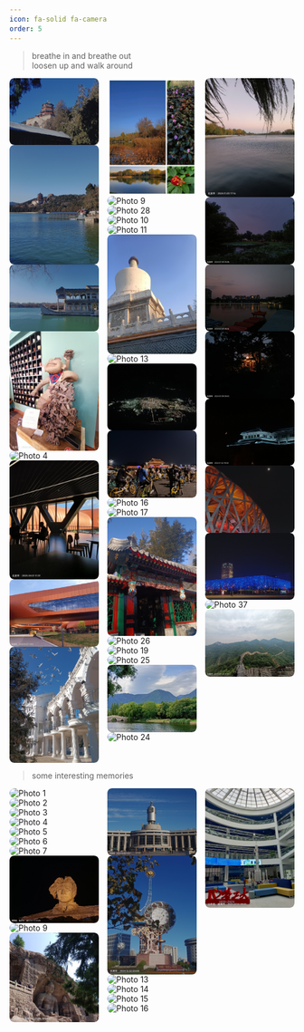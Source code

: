 ```yaml
---
icon: fa-solid fa-camera
order: 5
---
```


> breathe in and breathe out  
> loosen up and walk around

<style>
.album-grid {
  column-count: 3;
  column-gap: 15px;
}
.album-item {
  position: relative;
  break-inside: avoid;	
  margin-bottom: 0;
  overflow: hidden;
  border-radius: 8px;
}
.album-grid img {
  width: 100%;
  display: block;
  border-radius: 8px;
}
.album-caption {
  position: absolute;
  bottom: 0;
  left: 0;
  width: 100%;
  padding: 8px 12px;
  background: rgba(0, 0, 0, 0.6);
  color: #fff;
  font-size: 14px;
  opacity: 0;
  transform: translateY(100%);
  transition: all 0.3s ease;
}
.album-item:hover .album-caption {
  opacity: 1;
  transform: translateY(0);
}
</style>

<div class="album-grid">
  <div class="album-item">
    <img src="./album/beijing/images (1).jpg" alt="Photo 1">
    <div class="album-caption">颐和园-佛香阁</div>
  </div>
  <div class="album-item">
    <img src="./album/beijing/images (2).jpg" alt="Photo 2">
    <div class="album-caption">颐和园-昆明湖</div>
  </div>
  <div class="album-item">
    <img src="./album/beijing/images (32).jpg" alt="Photo 32">
    <div class="album-caption">颐和园-石舫</div>
  </div>
  <div class="album-item">
    <img src="./album/beijing/images (3).jpg" alt="Photo 3">
    <div class="album-caption">798艺术区</div>
  </div>
  <div class="album-item">
    <img src="./album/beijing/images (4).jpg" alt="Photo 4">
    <div class="album-caption">798艺术区</div>
  </div>
  <div class="album-item">
    <img src="./album/beijing/images (5).jpg" alt="Photo 5">
    <div class="album-caption">顺义-首都国际会展中心</div>
  </div>
  <div class="album-item">
    <img src="./album/beijing/images (6).jpg" alt="Photo 6">
    <div class="album-caption">顺义-首都国际会展中心</div>
  </div>
  <div class="album-item">
    <img src="./album/beijing/images (7).jpg" alt="Photo 7">
    <div class="album-caption">朝阳公园</div>
  </div>
  <div class="album-item">
    <img src="./album/beijing/images (8).jpg" alt="Photo 8">
    <div class="album-caption">海淀公园</div>
  </div>
  <div class="album-item">
    <img src="./album/beijing/images (9).jpg" alt="Photo 9">
    <div class="album-caption">圆明园-福海</div>
  </div>
  <div class="album-item">
    <img src="./album/beijing/images (28).jpg" alt="Photo 28">
    <div class="album-caption">圆明园-海晏堂遗迹</div>
  </div>
  <div class="album-item">
    <img src="./album/beijing/images (10).jpg" alt="Photo 10">
    <div class="album-caption">门头沟-潭柘寺</div>
  </div>
  <div class="album-item">
    <img src="./album/beijing/images (11).jpg" alt="Photo 11">
    <div class="album-caption">北海公园</div>
  </div>
  <div class="album-item">
    <img src="./album/beijing/images (12).jpg" alt="Photo 12">
    <div class="album-caption">北海公园-白塔</div>
  </div>
  <div class="album-item">
    <img src="./album/beijing/images (13).jpg" alt="Photo 13">
    <div class="album-caption">首钢工业园</div>
  </div>
  <div class="album-item">
    <img src="./album/beijing/images (14).jpg" alt="Photo 14">
    <div class="album-caption">俯瞰北京城</div>
  </div>
  <div class="album-item">
    <img src="./album/beijing/images (15).jpg" alt="Photo 15">
    <div class="album-caption">夜骑长安街</div>
  </div>
  <div class="album-item">
    <img src="./album/beijing/images (16).jpg" alt="Photo 16">
    <div class="album-caption">香山公园</div>
  </div>
  <div class="album-item">
    <img src="./album/beijing/images (17).jpg" alt="Photo 17">
    <div class="album-caption">恭王府-翠锦园</div>
  </div>
  <div class="album-item">
    <img src="./album/beijing/images (18).jpg" alt="Photo 18">
    <div class="album-caption">恭王府-垂花门</div>
  </div>
  <div class="album-item">
    <img src="./album/beijing/images (26).jpg" alt="Photo 26">
    <div class="album-caption">国家植物园-水杉林</div>
  </div>
  <div class="album-item">
    <img src="./album/beijing/images (19).jpg" alt="Photo 19">
    <div class="album-caption">国家植物园-栈道</div>
  </div>
  <div class="album-item">
    <img src="./album/beijing/images (25).jpg" alt="Photo 25">
    <div class="album-caption">国家植物园-苔藓</div>
  </div>
  <div class="album-item">
    <img src="./album/beijing/images (27).jpg" alt="Photo 27">
    <div class="album-caption">国家植物园-人工湖</div>
  </div>
  <div class="album-item">
    <img src="./album/beijing/images (24).jpg" alt="Photo 24">
    <div class="album-caption">国家植物园-人工湖</div>
  </div>
  <div class="album-item">
    <img src="./album/beijing/images (29).jpg" alt="Photo 29">
    <div class="album-caption">什刹海</div>
  </div>
  <div class="album-item">
    <img src="./album/beijing/images (20).jpg" alt="Photo 20">
    <div class="album-caption">紫竹院公园-荷花渡</div>
  </div>
  <div class="album-item">
    <img src="./album/beijing/images (21).jpg" alt="Photo 21">
    <div class="album-caption">紫竹院公园-澄鲜湖</div>
  </div>
  <div class="album-item">
    <img src="./album/beijing/images (22).jpg" alt="Photo 22">
    <div class="album-caption">紫竹院公园-远亭</div>
  </div>
  <div class="album-item">
    <img src="./album/beijing/images (30).jpg" alt="Photo 30">
    <div class="album-caption">国家图书馆</div>
  </div>
  <div class="album-item">
    <img src="./album/beijing/images (35).jpg" alt="Photo 35">
    <div class="album-caption">奥林匹克公园-鸟巢</div>
  </div>
  <div class="album-item">
    <img src="./album/beijing/images (36).jpg" alt="Photo 36">
    <div class="album-caption">奥林匹克公园-水立方</div>
  </div>
  <div class="album-item">
    <img src="./album/beijing/images (37).jpg" alt="Photo 37">
    <div class="album-caption">故宫-角楼</div>
  </div>
  <div class="album-item">
    <img src="./album/beijing/images (38).jpg" alt="Photo 38">
    <div class="album-caption">八达岭长城-北十二楼</div>
  </div>
</div>

> some interesting memories

<div class="album-grid">
  <div class="album-item">
    <img src="https://cdn.jsdelivr.net/gh/HungrySemiconductor/Pic@update/Urumqi%20(1).jpg" alt="Photo 1">
    <div class="album-caption">乌鲁木齐-中瑞国际大厦</div>
  </div>
  <div class="album-item">
    <img src="https://cdn.jsdelivr.net/gh/HungrySemiconductor/Pic@update/Urumqi%20(2).jpg" alt="Photo 2">
    <div class="album-caption">乌鲁木齐-中天广场</div>
  </div>
  <div class="album-item">
    <img src="https://cdn.jsdelivr.net/gh/HungrySemiconductor/Pic@update/Urumqi%20(3).jpg" alt="Photo 3">
    <div class="album-caption">乌鲁木齐-西河街</div>
  </div>
  <div class="album-item">
    <img src="https://cdn.jsdelivr.net/gh/HungrySemiconductor/Pic@update/Urumqi%20(4).jpg" alt="Photo 4">
    <div class="album-caption">乌鲁木齐-二道桥</div>
  </div>
  <div class="album-item">
    <img src="https://cdn.jsdelivr.net/gh/HungrySemiconductor/Pic@update/Urumqi%20(5).jpg" alt="Photo 5">
    <div class="album-caption">乌鲁木齐-二道桥清真寺</div>
  </div>
  <div class="album-item">
    <img src="https://cdn.jsdelivr.net/gh/HungrySemiconductor/Pic@update/Urumqi%20(6).jpg" alt="Photo 6">
    <div class="album-caption">乌鲁木齐-国际大巴扎馕文化馆</div>
  </div>
  <div class="album-item">
    <img src="./album/changsha/images (1).jpg" alt="Photo 7">
    <div class="album-caption">长沙-五一广场</div>
  </div>
  <div class="album-item">
    <img src="./album/changsha/images (2).jpg" alt="Photo 8">
    <div class="album-caption">长沙-橘子洲头</div>
  </div>
  <div class="album-item">
    <img src="./album/datong/images (1).jpg" alt="Photo 9">
    <div class="album-caption">大同-云冈石窟</div>
  </div>
  <div class="album-item">
    <img src="./album/datong/images (2).jpg" alt="Photo 10">
    <div class="album-caption">大同-云冈石窟-露天大佛</div>
  </div>
  <div class="album-item">
    <img src="./album/tianjin/images (1).jpg" alt="Photo 11">
    <div class="album-caption">天津站</div>
  </div>
  <div class="album-item">
    <img src="./album/tianjin/images (2).jpg" alt="Photo 12">
    <div class="album-caption">天津-世纪钟</div>
  </div>
  <div class="album-item">
    <img src="./album/tianjin/images (3).jpg" alt="Photo 13">
    <div class="album-caption">天津-瓷房子</div>
  </div>
  <div class="album-item">
    <img src="./album/tianjin/images (4).jpg" alt="Photo 14">
    <div class="album-caption">天津-民园广场</div>
  </div>
  <div class="album-item">
    <img src="./album/weihai/images (1).jpg" alt="Photo 15">
    <div class="album-caption">威海</div>
  </div>
  <div class="album-item">
    <img src="./album/weihai/images (2).jpg" alt="Photo 16">
    <div class="album-caption">威海</div>
  </div>
  <div class="album-item">
    <img src="./album/weihai/images (3).jpg" alt="Photo 17">
    <div class="album-caption">威海-哈工大图书馆</div>
</div>

